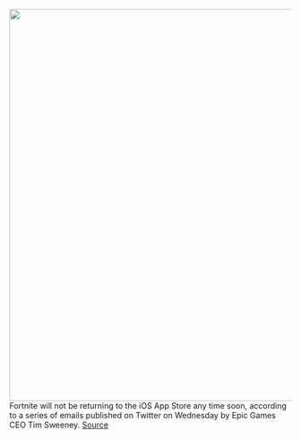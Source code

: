 <img src='https://cdn.vox-cdn.com/thumbor/Kdao3ZWRjHJtTs8ftWX_-nMqrWc=/0x0:2040x1360/1200x800/filters:focal(857x517:1183x843)/cdn.vox-cdn.com/uploads/chorus_image/image/69893641/acastro_210429_1777_epic_0001.0.jpg' width='700px' /><br/>
Fortnite will not be returning to the iOS App Store any time soon, according to a series of emails published on Twitter on Wednesday by Epic Games CEO Tim Sweeney.
<a href='https://www.theverge.com/2021/9/22/22687968/fortnite-ios-epic-apple-appeal-verdict-antitrust'> Source <a/>